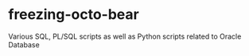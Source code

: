 freezing-octo-bear
==================

Various SQL, PL/SQL scripts as well as Python scripts related to Oracle Database
